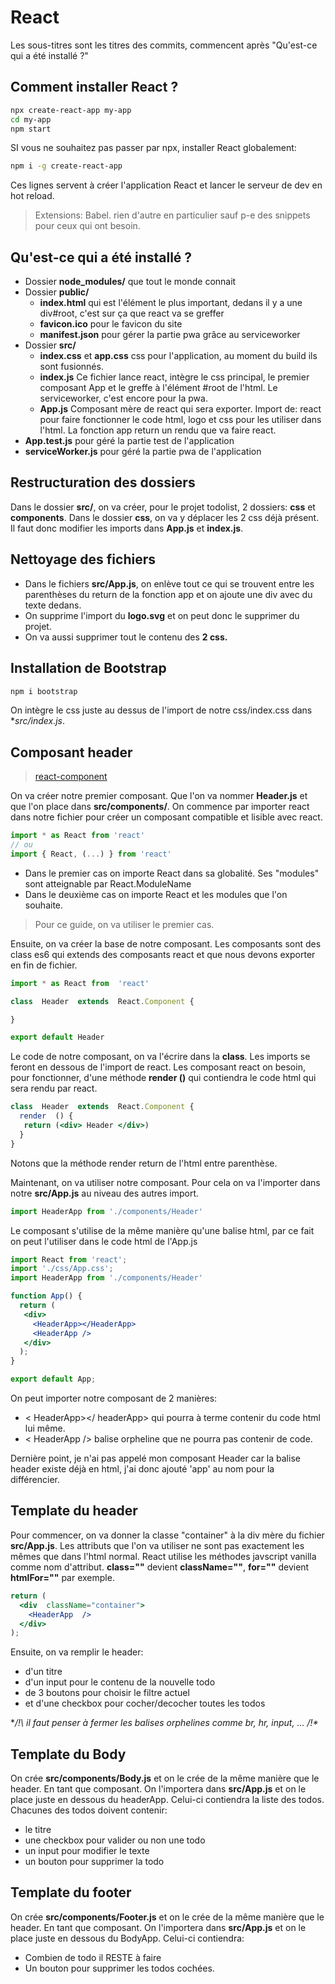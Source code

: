 # React
Les sous-titres sont les titres des commits, commencent après "Qu'est-ce qui a été installé ?"
## Comment installer React ?
```bash
npx create-react-app my-app
cd my-app
npm start
```
SI vous ne souhaitez pas passer par npx, installer React globalement:
```bash
npm i -g create-react-app 
```

Ces lignes servent à créer l'application React et lancer le serveur de dev en hot reload.

> Extensions: Babel. rien d'autre en particulier sauf p-e des snippets pour ceux qui ont besoin.

## Qu'est-ce qui a été installé ?

- Dossier **node_modules/** que tout le monde connait
- Dossier **public/**
	- **index.html** qui est l'élément le plus important, dedans il y a une div#root, c'est sur ça que react va se greffer
	- **favicon.ico** pour le favicon du site
	- **manifest.json** pour gérer la partie pwa grâce au serviceworker
- Dossier **src/** 
	-  **index.css** et **app.css** css pour l'application, au moment du build ils sont fusionnés.
	-  **index.js** Ce fichier lance react, intègre le css principal, le premier composant App et le greffe à l'élément #root de l'html. Le serviceworker, c'est encore pour la pwa.
	- **App.js** Composant mère de react qui sera exporter. Import de: react pour faire fonctionner le code html, logo et css pour les utiliser dans l'html. La fonction app return un rendu que va faire react.
- **App.test.js** pour géré la partie test de l'application
- **serviceWorker.js** pour géré la partie pwa de l'application

## Restructuration des dossiers

Dans le dossier **src/**, on va créer, pour le projet todolist, 2 dossiers: **css** et **components**.
Dans le dossier **css**, on va y déplacer les 2 css déjà présent. Il faut donc modifier les imports dans **App.js** et **index.js**.

## Nettoyage des fichiers

- Dans le fichiers **src/App.js**, on enlève tout ce qui se trouvent entre les parenthèses du return de la fonction app et on ajoute une div avec du texte dedans.
- On supprime l'import du **logo.svg** et on peut donc le supprimer du projet.
- On va aussi supprimer tout le contenu des **2 css.**

## Installation de Bootstrap

```bash
npm i bootstrap
```
On intègre le css juste au dessus de l'import de notre css/index.css dans **src/index.js*.

## Composant header
> [react-component](https://reactjs.org/docs/react-component.html)

On va créer notre premier composant. Que l'on va nommer **Header.js** et que l'on place dans **src/components/**.
On commence par importer react dans notre fichier pour créer un composant compatible et lisible avec react.
```js
import * as React from 'react'
// ou
import { React, (...) } from 'react'
```
- Dans le premier cas on importe React dans sa globalité. Ses "modules" sont atteignable par React.ModuleName
- Dans le deuxième cas on importe React et les modules que l'on souhaite.
> Pour ce guide, on va utiliser le premier cas.

Ensuite, on va créer la base de notre composant. Les composants sont des class es6 qui extends des composants react et que nous devons exporter en fin de fichier.
```js
import * as React from  'react'

class  Header  extends  React.Component {

}

export default Header
```
Le code de notre composant, on va l'écrire dans la **class**. Les imports se feront en dessous de l'import de react.
Les composant react on besoin, pour fonctionner, d'une méthode **render ()** qui contiendra le code html qui sera rendu par react.

```jsx
class  Header  extends  React.Component {
  render  () {
   return (<div> Header </div>)
  }
}
```
Notons que la méthode render return de l'html entre parenthèse.

Maintenant, on va utiliser notre composant. Pour cela on va l'importer dans notre **src/App.js** au niveau des autres import.

```js
import HeaderApp from './components/Header'
```
Le composant s'utilise de la même manière qu'une balise html, par ce fait on peut l'utiliser dans le code html de l'App.js

```jsx
import React from 'react';
import './css/App.css';
import HeaderApp from './components/Header'

function App() {
  return (
   <div>
     <HeaderApp></HeaderApp>
     <HeaderApp />
   </div>
  );
}

export default App;
```
On peut importer notre composant de 2 manières:
- < HeaderApp></ headerApp> qui pourra à terme contenir du code html lui même.
- < HeaderApp /> balise orpheline que ne pourra pas contenir de code.

Dernière point, je n'ai pas appelé mon composant Header car la balise header existe déjà en html, j'ai donc ajouté 'app' au nom pour la différencier.

## Template du header

Pour commencer, on va donner la classe "container" à la div mère du fichier **src/App.js**. 
Les attributs que l'on va utiliser ne sont pas exactement les mêmes que dans l'html normal. React utilise les méthodes javscript vanilla comme nom d'attribut.
**class=""** devient **className=""**, **for=""** devient **htmlFor=""** par exemple.

```jsx
return (
  <div  className="container">
    <HeaderApp  />
  </div>
);
```
Ensuite, on va remplir le header:
- d'un titre
- d'un input pour le contenu de la nouvelle todo
- de 3 boutons pour choisir le filtre actuel
- et d'une checkbox pour cocher/decocher toutes les todos

**/!\ il faut penser à fermer les balises orphelines comme br, hr, input, ... /!\**

## Template du Body

On crée **src/components/Body.js** et on le crée de la même manière que le header. En tant que composant.
On l'importera dans **src/App.js** et on le place juste en dessous du headerApp.
Celui-ci contiendra la liste des todos. Chacunes des todos doivent contenir:
- le titre
- une checkbox pour valider ou non une todo
- un input pour modifier le texte
- un bouton pour supprimer la todo

## Template du footer

On crée **src/components/Footer.js** et on le crée de la même manière que le header. En tant que composant.
On l'importera dans **src/App.js** et on le place juste en dessous du BodyApp.
Celui-ci contiendra:
- Combien de todo il RESTE à faire
- Un bouton pour supprimer les todos cochées.